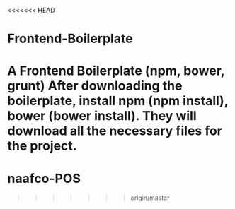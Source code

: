 <<<<<<< HEAD
# Frontend-Boilerplate
A Frontend Boilerplate (npm, bower, grunt)
After downloading the boilerplate, install npm (npm install), bower (bower install). They will download all the necessary files for the project.
=======
# naafco-POS
>>>>>>> origin/master
